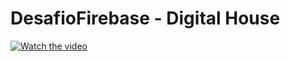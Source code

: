 # DesafioFirebase - Digital House

[![Watch the video](https://user-images.githubusercontent.com/58220939/106327910-a8e51c80-625d-11eb-9f7a-c559823bf927.jpg)](https://user-images.githubusercontent.com/58220939/106326646-923dc600-625b-11eb-866c-afe94d006727.mp4)
